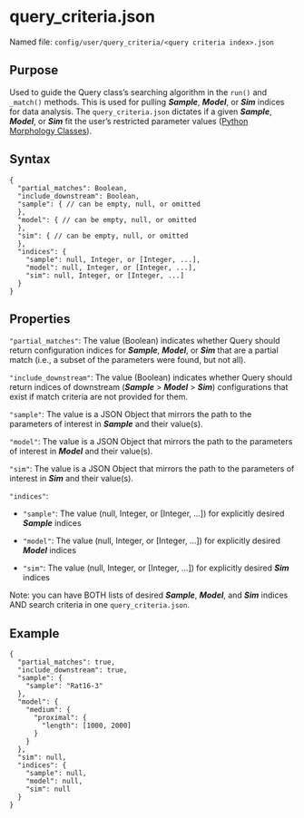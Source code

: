
# query\_criteria.json

Named file: `config/user/query_criteria/<query criteria
index>.json`

## Purpose
Used to guide the Query class’s searching algorithm in the
`run()` and `_match()` methods. This is used for pulling ***Sample***,
***Model***, or ***Sim*** indices for data analysis. The
`query_criteria.json` dictates if a given ***Sample***, ***Model***,
or ***Sim*** fit the user’s restricted parameter values ([Python Morphology Classes](../../Running_ASCENT/Usage.md#data-analysis-tools)).

## Syntax
```
{
  "partial_matches": Boolean,
  "include_downstream": Boolean,
  "sample": { // can be empty, null, or omitted
  },
  "model": { // can be empty, null, or omitted
  },
  "sim": { // can be empty, null, or omitted
  },
  "indices": {
    "sample": null, Integer, or [Integer, ...],
    "model": null, Integer, or [Integer, ...],
    "sim": null, Integer, or [Integer, ...]
  }
}
```
## Properties

`"partial_matches"`: The value (Boolean) indicates whether Query should
return configuration indices for ***Sample***, ***Model***, or ***Sim***
that are a partial match (i.e., a subset of the parameters were found,
but not all).

`"include_downstream"`: The value (Boolean) indicates whether Query
should return indices of downstream (***Sample*** \> ***Model*** \>
***Sim***) configurations that exist if match criteria are not provided
for them.

`"sample"`: The value is a JSON Object that mirrors the path to the
parameters of interest in ***Sample*** and their value(s).

`"model"`: The value is a JSON Object that mirrors the path to the
parameters of interest in ***Model*** and their value(s).

`"sim"`: The value is a JSON Object that mirrors the path to the
parameters of interest in ***Sim*** and their value(s).

`"indices"`: 

  - `"sample"`: The value (null, Integer, or \[Integer, …\]) for
    explicitly desired ***Sample*** indices

  - `"model"`: The value (null, Integer, or \[Integer, …\]) for explicitly
    desired ***Model*** indices

  - `"sim"`: The value (null, Integer, or \[Integer, …\]) for explicitly
    desired ***Sim*** indices

Note: you can have BOTH lists of desired ***Sample***, ***Model***, and
***Sim*** indices AND search criteria in one `query_criteria.json`.

## Example
```
{
  "partial_matches": true,
  "include_downstream": true,
  "sample": {
    "sample": "Rat16-3"
  },
  "model": {
    "medium": {
      "proximal": {
        "length": [1000, 2000]
      }
    }
  },
  "sim": null,
  "indices": {
    "sample": null,
    "model": null,
    "sim": null
  }
}
```
